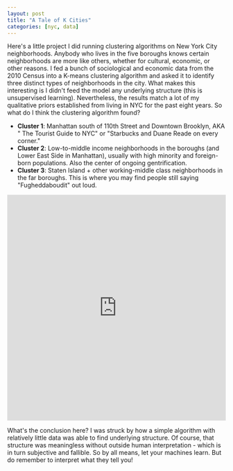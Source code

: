 ```yaml
---
layout: post
title: "A Tale of K Cities"
categories: [nyc, data]
---
```


Here's a little project I did running clustering algorithms on New York City neighborhoods. Anybody who lives in the five boroughs knows certain neighborhoods are more like others, whether for cultural, economic, or other reasons. I fed a bunch of sociological and economic data from the 2010 Census into a K-means clustering algorithm and asked it to identify three distinct types of neighborhoods in the city. What makes this interesting is I didn't feed the model any underlying structure (this is unsupervised learning). Nevertheless, the results match a lot of my qualitative priors established from living in NYC for the past eight years. So what do I think the clustering algorithm found?

* **Cluster 1**: Manhattan south of 110th Street and Downtown Brooklyn, AKA " The Tourist Guide to NYC" or "Starbucks and Duane Reade on every corner."
* **Cluster 2**: Low-to-middle income neighborhoods in the boroughs (and Lower East Side in Manhattan), usually with high minority and foreign-born populations. Also the center of ongoing gentrification.  
* **Cluster 3**:  Staten Island + other working-middle class neighborhoods in the far boroughs. This is where you may find people still saying "Fugheddaboudit" out loud.

<iframe width="100%" height="520" frameborder="0" src="https://srimmele.carto.com/viz/8daedcd2-1c96-11e7-b055-0e05a8b3e3d7/embed_map" allowfullscreen webkitallowfullscreen mozallowfullscreen oallowfullscreen msallowfullscreen></iframe>

What's the conclusion here? I was struck by how a simple algorithm with relatively little data was able to find underlying structure. Of course, that structure was meaningless without outside human interpretation - which is in turn subjective and fallible. So by all means, let your machines learn. But do remember to interpret what they tell you!
